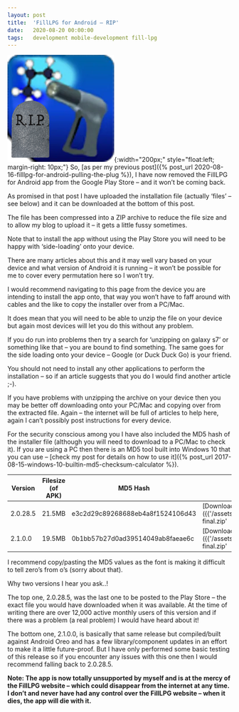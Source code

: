 ```yaml
---
layout: post
title:  'FillLPG for Android – RIP'
date:   2020-08-20 00:00:00
tags:   development mobile-development fill-lpg
---
```

![fill lpg logo with tombstone](/assets/images/FillLPG-Is-Dead.png){:width="200px;" style="float:left; margin-right: 10px;"}
So, [as per my previous post]({% post_url 2020-08-16-filllpg-for-android-pulling-the-plug %}), I have now removed the FillLPG for Android app from the Google Play Store – and it won’t be coming back.

As promised in that post I have uploaded the installation file (actually ‘files’ – see below) and it can be downloaded at the bottom of this post.

The file has been compressed into a ZIP archive to reduce the file size and to allow my blog to upload it – it gets a little fussy sometimes.

Note that to install the app without using the Play Store you will need to be happy with ‘side-loading’ onto your device.

There are many articles about this and it may well vary based on your device and what version of Android it is running – it won’t be possible for me to cover every permutation here so I won’t try.
<!--more-->
I would recommend navigating to this page from the device you are intending to install the app onto, that way you won’t have to faff around with cables and the like to copy the installer over from a PC/Mac.

It does mean that you will need to be able to unzip the file on your device but again most devices will let you do this without any problem.

If you do run into problems then try a search for ‘unzipping on galaxy s7’ or something like that – you are bound to find something. The same goes for the side loading onto your device – Google (or Duck Duck Go) is your friend.

You should not need to install any other applications to perform the installation – so if an article suggests that you do I would find another article ;-).

If you have problems with unzipping the archive on your device then you may be better off downloading onto your PC/Mac and copying over from the extracted file. Again – the internet will be full of articles to help here, again I can’t possibly post instructions for every device.

For the security conscious among you I have also included the MD5 hash of the installer file (although you will need to download to a PC/Mac to check it). If you are using a PC then there is an MD5 tool built into Windows 10 that you can use – [check my post for details on how to use it]({% post_url 2017-08-15-windows-10-builtin-md5-checksum-calculator %}).

|Version|Filesize (of APK)|MD5 Hash|Link|
|-------|-----------------|--------|----|
|2.0.28.5|21.5MB|e3c2d29c89268688eb4a8f1524106d43|[Download]({{'/assets/downloads/filllpg_2.0.28.5-final.zip' | relative_url }})|
|2.1.0.0|19.5MB|0b1bb57b27d0ad39514049ab8faeae6c|[Download]({{'/assets/downloads/filllpg_2.1.0.0-final.zip' | relative_url }})|

I recommend copy/pasting the MD5 values as the font is making it difficult to tell zero’s from o’s (sorry about that).

Why two versions I hear you ask..!

The top one, 2.0.28.5, was the last one to be posted to the Play Store – the exact file you would have downloaded when it was available. At the time of writing there are over 12,000 active monthly users of this version and if there was a problem (a real problem) I would have heard about it!

The bottom one, 2.1.0.0, is basically that same release but compiled/built against Android Oreo and has a few library/component updates in an effort to make it a little future-proof. But I have only performed some basic testing of this release so if you encounter any issues with this one then I would recommend falling back to 2.0.28.5.

**Note: The app is now totally unsupported by myself and is at the mercy of the FillLPG website – which could disappear from the internet at any time. I don’t and never have had any control over the FillLPG website – when it dies, the app will die with it.**